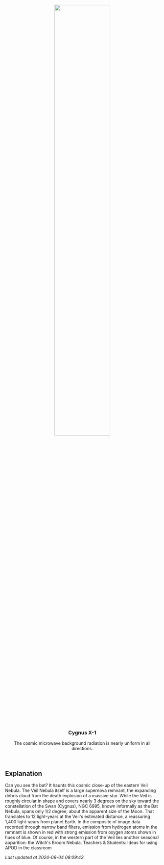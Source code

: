 <p align='center'>
    <img src='https://apod.nasa.gov/apod/image/2409/Bat_Taivalnaa_960.jpg' width='60%' />
    <h3 align="center">Cygnus X-1</h3>
    <p align="center">The cosmic microwave background radiation is nearly uniform in all directions.</p>
</p>
<br/>

Explanation
--
Can you see the bat?  It haunts this cosmic close-up of the eastern Veil Nebula.  The Veil Nebula itself is a large supernova remnant, the expanding debris cloud from the death explosion of a massive star. While the Veil is roughly circular in shape and covers nearly 3 degrees on the sky toward the constellation of the Swan (Cygnus), NGC 6995, known informally as the Bat Nebula, spans only 1/2 degree, about the apparent size of the Moon. That translates to 12 light-years at the Veil's estimated distance, a reassuring 1,400 light-years from planet Earth. In the composite of image data recorded through narrow band filters, emission from hydrogen atoms in the remnant is shown in red with strong emission from oxygen atoms shown in hues of blue. Of course, in the western part of the Veil lies another seasonal apparition: the Witch's Broom Nebula.   Teachers & Students: Ideas for using APOD in the classroom


*Last updated at 2024-09-04 08:09:43*
